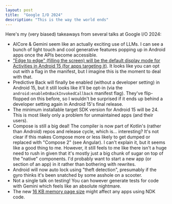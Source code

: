 ```yaml
---
layout: post
title:  "Google I/O 2024"
description: "This is the way the world ends"
---
```


Here's my (very biased) takeaways from several talks at Google I/O 2024:

- AICore & Gemini seem like an actually exciting use of LLMs. I can see a bunch of light touch and cool generative features popping up in Android apps once the APIs become accessible.
- ["Edge to edge" (filling the screen) will be the default display mode for Activities in Android 15 (for apps targeting it)](https://developer.android.com/about/versions/15/behavior-changes-15#edge-to-edge). It looks like you can opt out with a flag in the manifest, but I imagine this is the moment to deal with that.
- Predictive Back will finally be enabled (without a developer setting) in Android 15, but it still looks like it'll be opt-in (via the `android:enableOnBackInvokedCallback` manifest flag). They've flip-flopped on this before, so I wouldn't be surprised if it ends up behind a developer setting again in Android 15's final release.
- The minimum installable target SDK version for Android 15 will be 24. This is most likely only a problem for unmaintained apps (and their users).
- Compose is still a big deal! The compiler is now part of Kotlin's (rather than Android) repos and release cycle, which is... interesting? It's not clear if this makes Compose more or less likely to get dumped or replaced with "Compose 2" (see Angular). I can't explain it, but it seems like a good thing to me. However, it still feels to me like there isn't a huge need to rush in given that it's mostly just a big chunk of sugar on top of the "native" components. I'd probably want to start a new app (or section of an app) in it rather than bothering with rewrites.
- Android will now auto lock using "theft detection", presumably if the gyro thinks it's been snatched by some asshole on a scooter.
- Not a single talk on testing! You can however generate tests for code with Gemini which feels like an absolute nightmare. 
- The new [16 KB memory page size](https://developer.android.com/about/versions/15/behavior-changes-all#benefits) might affect any apps using NDK code.